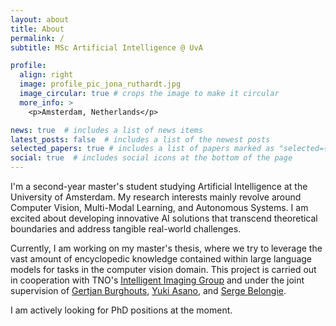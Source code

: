 ```yaml
---
layout: about
title: About
permalink: /
subtitle: MSc Artificial Intelligence @ UvA

profile:
  align: right
  image: profile_pic_jona_ruthardt.jpg
  image_circular: true # crops the image to make it circular
  more_info: >
    <p>Amsterdam, Netherlands</p>

news: true  # includes a list of news items
latest_posts: false  # includes a list of the newest posts
selected_papers: true # includes a list of papers marked as "selected={true}"
social: true  # includes social icons at the bottom of the page
---
```


I'm a second-year master's student studying Artificial Intelligence at the University of Amsterdam. My research interests mainly revolve around Computer Vision, Multi-Modal Learning, and Autonomous Systems. I am excited about developing innovative AI solutions that transcend theoretical boundaries and address tangible real-world challenges. 

Currently, I am working on my master's thesis, where we try to leverage the vast amount of encyclopedic knowledge contained within large language models for tasks in the computer vision domain. This project is carried out in cooperation with TNO's [Intelligent Imaging Group](https://www.tno.nl/en/about-tno/organisation/units/defence-safety-security/intelligent-imaging/) and under the joint supervision of [Gertjan Burghouts](https://gertjanburghouts.github.io/), [Yuki Asano](https://yukimasano.github.io/), and [Serge Belongie](https://sergebelongie.github.io).

I am actively looking for PhD positions at the moment. 